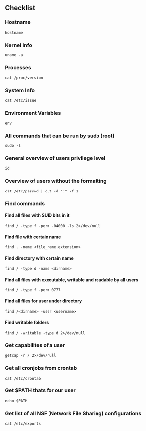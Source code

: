## Checklist

### Hostname

```
hostname
```

### Kernel Info

```
uname -a
```

### Processes

```
cat /proc/version
```

### System Info

```
cat /etc/issue
```

### Environment Variables

```
env
```

### All commands that can be run by sudo (root)

```
sudo -l
```

### General overview of users privilege level

```
id
```

### Overview of users without the formatting

```
cat /etc/passwd | cut -d ":" -f 1
```

### Find commands

#### Find all files with SUID bits in it

```
find / -type f -perm -04000 -ls 2>/dev/null
```

#### Find file with certain name

```
find . -name <file_name.extension>
```

#### Find directory with certain name

```
find / -type d -name <dirname>
```

#### Find all files with executable, writable and readable by all users 

```
find / -type f -perm 0777
```

#### Find all files for user under directory

```
find /<dirname> -user <username>
```

#### Find writable folders

```
find / -writable -type d 2>/dev/null
```

### Get capabilites of a user

```
getcap -r / 2>/dev/null
```

### Get all cronjobs from crontab

```
cat /etc/crontab
```

### Get $PATH thats for our user

```
echo $PATH
```

### Get list of all NSF (Network File Sharing) configurations

```
cat /etc/exports
```





